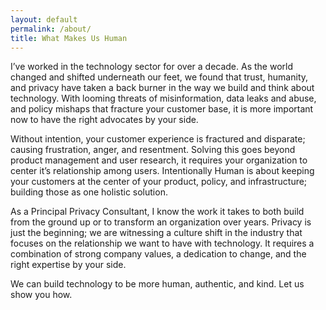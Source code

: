 ```yaml
---
layout: default
permalink: /about/
title: What Makes Us Human
---
```


I’ve worked in the technology sector for over a decade. As the world changed and shifted underneath our feet, we found that trust, humanity, and privacy have taken a back burner in the way we build and think about technology. With looming threats of misinformation, data leaks and abuse, and policy mishaps that fracture your customer base, it is more important now to have the right advocates by your side.

Without intention, your customer experience is fractured and disparate; causing frustration, anger, and resentment. Solving this goes beyond product management and user research, it requires your organization to center it’s relationship among users. Intentionally Human is about keeping your customers at the center of your product, policy, and infrastructure; building those as one holistic solution.

As a Principal Privacy Consultant, I know the work it takes to both build from the ground up or to transform an organization over years. Privacy is just the beginning; we are witnessing a culture shift in the industry that focuses on the relationship we want to have with technology. It requires a combination of strong company values, a dedication to change, and the right expertise by your side.

We can build technology to be more human, authentic, and kind. Let us show you how.
